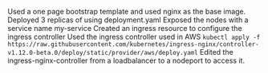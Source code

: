 Used a one page bootstrap template and used nginx as the base image.
Deployed 3 replicas of using deployment.yaml
Exposed the nodes with a service name my-service
Created an ingress resource to configure the ingress controller 
Used the ingress controller used in AWS `kubectl apply -f https://raw.githubusercontent.com/kubernetes/ingress-nginx/controller-v1.12.0-beta.0/deploy/static/provider/aws/deploy.yaml`
Edited the ingress-nginx-controller from a loadbalancer to a nodeport to access it.
